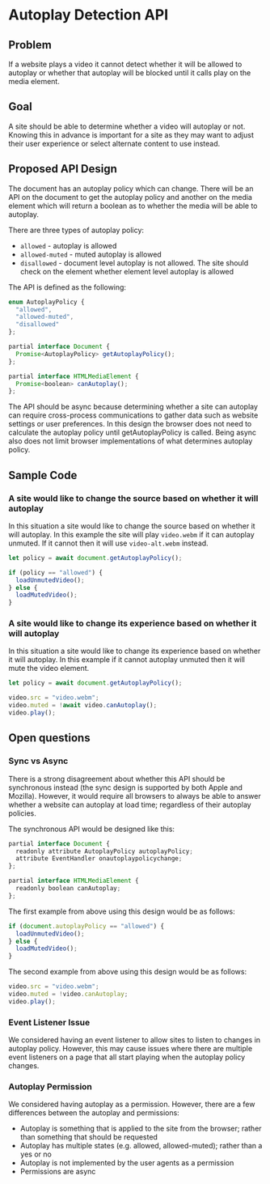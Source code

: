 # Autoplay Detection API

## Problem
If a website plays a video it cannot detect whether it will be allowed to autoplay or whether that autoplay will be blocked until it calls play on the media element.

## Goal
A site should be able to determine whether a video will autoplay or not. Knowing this in advance is important for a site as they may want to adjust their user experience or select alternate content to use instead.

## Proposed API Design
The document has an autoplay policy which can change. There will be an API on the document to get the autoplay policy and another on the media element which will return a boolean as to whether the media will be able to autoplay.

There are three types of autoplay policy:

 * `allowed` - autoplay is allowed
 * `allowed-muted` - muted autoplay is allowed
 * `disallowed` - document level autoplay is not allowed. The site should check on the element whether element level autoplay is allowed

The API is defined as the following:

```javascript
enum AutoplayPolicy {
  "allowed",
  "allowed-muted",
  "disallowed"
};

partial interface Document {
  Promise<AutoplayPolicy> getAutoplayPolicy();
};

partial interface HTMLMediaElement {
  Promise<boolean> canAutoplay(); 
};
```

The API should be async because determining whether a site can autoplay can require cross-process communications to gather data such as website settings or user preferences. In this design the browser does not need to calculate the autoplay policy until getAutoplayPolicy is called. Being async also does not limit browser implementations of what determines autoplay policy.

## Sample Code

### A site would like to change the source based on whether it will autoplay

In this situation a site would like to change the source based on whether it will autoplay. In this example the site will play `video.webm` if it can autoplay unmuted. If it cannot then it will use `video-alt.webm` instead.

```javascript
let policy = await document.getAutoplayPolicy();

if (policy == "allowed") {
  loadUnmutedVideo();
} else {
  loadMutedVideo();
}
```

### A site would like to change its experience based on whether it will autoplay

In this situation a site would like to change its experience based on whether it will autoplay. In this example if it cannot autoplay unmuted then it will mute the video element.

```javascript
let policy = await document.getAutoplayPolicy();

video.src = "video.webm";
video.muted = !await video.canAutoplay();
video.play();
```

## Open questions

### Sync vs Async

There is a strong disagreement about whether this API should be synchronous instead (the sync design is supported by both Apple and Mozilla). However, it would require all browsers to always be able to answer whether a website can autoplay at load time; regardless of their autoplay policies.

The synchronous API would be designed like this:

```javascript
partial interface Document {
  readonly attribute AutoplayPolicy autoplayPolicy;
  attribute EventHandler onautoplaypolicychange;
};

partial interface HTMLMediaElement {
  readonly boolean canAutoplay; 
};
```

The first example from above using this design would be as follows:

```javascript
if (document.autoplayPolicy == "allowed") {
  loadUnmutedVideo();
} else {
  loadMutedVideo();
}
```

The second example from above using this design would be as follows:

```javascript
video.src = "video.webm";
video.muted = !video.canAutoplay;
video.play();
```

### Event Listener Issue

We considered having an event listener to allow sites to listen to changes in autoplay policy. However, this may cause issues where there are multiple event listeners on a page that all start playing when the autoplay policy changes.

### Autoplay Permission

We considered having autoplay as a permission. However, there are a few differences between the autoplay and permissions:

 * Autoplay is something that is applied to the site from the browser; rather than something that should be requested
 * Autoplay has multiple states (e.g. allowed, allowed-muted); rather than a yes or no
 * Autoplay is not implemented by the user agents as a permission
 * Permissions are async
